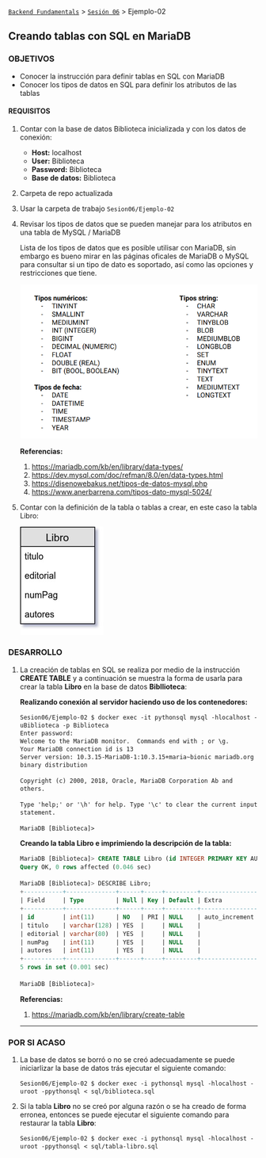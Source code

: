 [`Backend Fundamentals`](../Readme.md) > [`Sesión 06`](../Readme.md) > Ejemplo-02
## Creando tablas con SQL en MariaDB

### OBJETIVOS
- Conocer la instrucción para definir tablas en SQL con MariaDB
- Conocer los tipos de datos en SQL para definir los atributos de las tablas

#### REQUISITOS
1. Contar con la base de datos Biblioteca inicializada y con los datos de conexión:

   - __Host:__ localhost
   - __User:__ Biblioteca
   - __Password:__ Biblioteca
   - __Base de datos:__ Biblioteca

1. Carpeta de repo actualizada
1. Usar la carpeta de trabajo `Sesion06/Ejemplo-02`
1. Revisar los tipos de datos que se pueden manejar para los atributos en una tabla de MySQL / MariaDB

   Lista de los tipos de datos que es posible utilisar con MariaDB, sin embargo es bueno mirar en las páginas oficales de MariaDB o MySQL para consultar si un tipo de dato es soportado, así como las opciones y restricciones que tiene.

   ![Lista de tipos de datos](assets/tipos-de-datos.png)

   __Referencias:__
   1. https://mariadb.com/kb/en/library/data-types/
   1. https://dev.mysql.com/doc/refman/8.0/en/data-types.html
   1. https://disenowebakus.net/tipos-de-datos-mysql.php
   1. https://www.anerbarrena.com/tipos-dato-mysql-5024/

1. Contar con la definición de la tabla o tablas a crear, en este caso la tabla Libro:

   ![Tabla Libro](assets/tabla-libro.jpg)


### DESARROLLO
1. La creación de tablas en SQL se realiza por medio de la instrucción __CREATE TABLE__ y a continuación se muestra la forma de usarla para crear la tabla __Libro__ en la base de datos __Bibllioteca__:

   __Realizando conexión al servidor haciendo uso de los contenedores:__

   ```console
   Sesion06/Ejemplo-02 $ docker exec -it pythonsql mysql -hlocalhost -uBiblioteca -p Biblioteca
   Enter password:
   Welcome to the MariaDB monitor.  Commands end with ; or \g.
   Your MariaDB connection id is 13
   Server version: 10.3.15-MariaDB-1:10.3.15+maria~bionic mariadb.org binary distribution

   Copyright (c) 2000, 2018, Oracle, MariaDB Corporation Ab and others.

   Type 'help;' or '\h' for help. Type '\c' to clear the current input statement.

   MariaDB [Biblioteca]>
   ```

   __Creando la tabla Libro e imprimiendo la descripción de la tabla:__
   ```sql
   MariaDB [Biblioteca]> CREATE TABLE Libro (id INTEGER PRIMARY KEY AUTO_INCREMENT, titulo VARCHAR(128), editorial VARCHAR(80), numPag INT, autores INT);
   Query OK, 0 rows affected (0.046 sec)

   MariaDB [Biblioteca]> DESCRIBE Libro;
   +-----------+--------------+------+-----+---------+----------------+
   | Field     | Type         | Null | Key | Default | Extra          |
   +-----------+--------------+------+-----+---------+----------------+
   | id        | int(11)      | NO   | PRI | NULL    | auto_increment |
   | titulo    | varchar(128) | YES  |     | NULL    |                |
   | editorial | varchar(80)  | YES  |     | NULL    |                |
   | numPag    | int(11)      | YES  |     | NULL    |                |
   | autores   | int(11)      | YES  |     | NULL    |                |
   +-----------+--------------+------+-----+---------+----------------+
   5 rows in set (0.001 sec)

   MariaDB [Biblioteca]>
   ```

   __Referencias:__
   1. https://mariadb.com/kb/en/library/create-table
   ***

### POR SI ACASO
1. La base de datos se borró o no se creó adecuadamente se puede iniciarlizar la base de datos trás ejecutar el siguiente comando:

   ```console
   Sesion06/Ejemplo-02 $ docker exec -i pythonsql mysql -hlocalhost -uroot -ppythonsql < sql/biblioteca.sql
   ```

1. Si la tabla __Libro__ no se creó por alguna razón o se ha creado de forma erronea, entonces se puede ejecutar el siguiente comando para restaurar la tabla __Libro__:

   ```console
   Sesion06/Ejemplo-02 $ docker exec -i pythonsql mysql -hlocalhost -uroot -ppythonsql < sql/tabla-libro.sql
   ```
